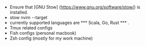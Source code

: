 - Ensure that [GNU Stow] (https://www.gnu.org/software/stow/) is installed.
- stow nvim --target <home-directory>
- currently supported languages are *** Scala, Go, Rust *** .
- Tmux related configs
- Fish configs (personal macbook)
- Zsh config (mostly for my work machine)
